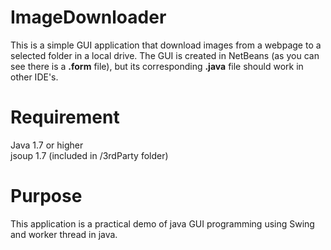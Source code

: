 ImageDownloader
===============
This is a simple GUI application that download images from a webpage to a selected folder in a local drive. The GUI is created in NetBeans (as you can see there is a **.form** file), but its corresponding **.java** file should work in other IDE's.

Requirement
===========
Java 1.7 or higher   
jsoup 1.7 (included in /3rdParty folder)  

Purpose
=======
This application is a practical demo of java GUI programming using Swing and worker thread in java.